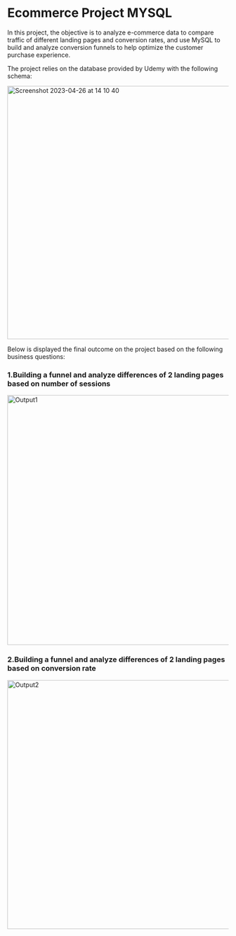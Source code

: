 # Ecommerce Project MYSQL

In this project, the objective is to analyze e-commerce data to compare traffic of different landing pages and conversion rates, and use MySQL to build and analyze conversion funnels to help optimize the customer purchase experience.


The project relies on the database provided by Udemy with the following schema:

<img width="576" alt="Screenshot 2023-04-26 at 14 10 40" src="https://user-images.githubusercontent.com/131861258/234586051-cfc69d44-711f-4cbe-87a1-419b98e95aae.png">

Below is displayed the final outcome on the project based on the following business questions:

### 1.Building a funnel and analyze differences of 2 landing pages based on number of sessions

<img width="568" alt="Output1" src="https://user-images.githubusercontent.com/131861258/234598709-86a83c9e-b55e-4360-a259-d89fbc2b1882.png">


### 2.Building a funnel and analyze differences of 2 landing pages based on conversion rate

<img width="566" alt="Output2" src="https://user-images.githubusercontent.com/131861258/234598786-d3b02b31-e46a-4ad8-bbbf-5ed901417ae5.png">

